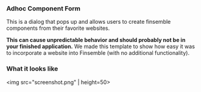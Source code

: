 ### Adhoc Component Form

This is a dialog that pops up and allows users to create finsemble components from their favorite websites.

**This can cause unpredictable behavior and should probably not be in your finished application.** We made this template to show how easy it was to incorporate a website into Finsemble (with no additional functionality).

### What it looks like
<img src="screenshot.png" | height=50>
